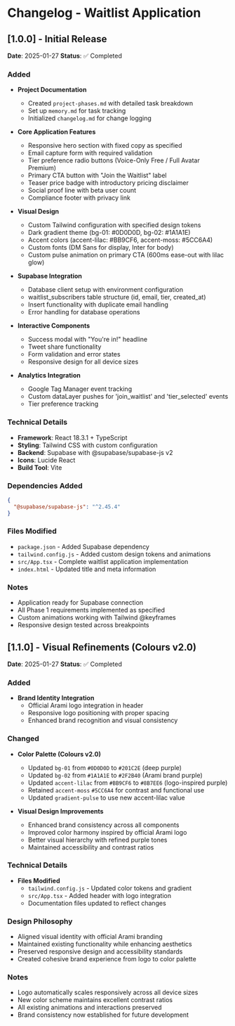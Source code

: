 # Changelog - Waitlist Application

## [1.0.0] - Initial Release
**Date**: 2025-01-27
**Status**: ✅ Completed

### Added
- **Project Documentation**
  - Created `project-phases.md` with detailed task breakdown
  - Set up `memory.md` for task tracking
  - Initialized `changelog.md` for change logging

- **Core Application Features**
  - Responsive hero section with fixed copy as specified
  - Email capture form with required validation
  - Tier preference radio buttons (Voice-Only Free / Full Avatar Premium)
  - Primary CTA button with "Join the Waitlist" label
  - Teaser price badge with introductory pricing disclaimer
  - Social proof line with beta user count
  - Compliance footer with privacy link

- **Visual Design**
  - Custom Tailwind configuration with specified design tokens
  - Dark gradient theme (bg-01: #0D0D0D, bg-02: #1A1A1E)
  - Accent colors (accent-lilac: #BB9CF6, accent-moss: #5CC6A4)
  - Custom fonts (DM Sans for display, Inter for body)
  - Custom pulse animation on primary CTA (600ms ease-out with lilac glow)

- **Supabase Integration**
  - Database client setup with environment configuration
  - waitlist_subscribers table structure (id, email, tier, created_at)
  - Insert functionality with duplicate email handling
  - Error handling for database operations

- **Interactive Components**
  - Success modal with "You're in!" headline
  - Tweet share functionality
  - Form validation and error states
  - Responsive design for all device sizes

- **Analytics Integration**
  - Google Tag Manager event tracking
  - Custom dataLayer pushes for 'join_waitlist' and 'tier_selected' events
  - Tier preference tracking

### Technical Details
- **Framework**: React 18.3.1 + TypeScript
- **Styling**: Tailwind CSS with custom configuration
- **Backend**: Supabase with @supabase/supabase-js v2
- **Icons**: Lucide React
- **Build Tool**: Vite

### Dependencies Added
```json
{
  "@supabase/supabase-js": "^2.45.4"
}
```

### Files Modified
- `package.json` - Added Supabase dependency
- `tailwind.config.js` - Added custom design tokens and animations
- `src/App.tsx` - Complete waitlist application implementation
- `index.html` - Updated title and meta information

### Notes
- Application ready for Supabase connection
- All Phase 1 requirements implemented as specified
- Custom animations working with Tailwind @keyframes
- Responsive design tested across breakpoints

## [1.1.0] - Visual Refinements (Colours v2.0)
**Date**: 2025-01-27
**Status**: ✅ Completed

### Added
- **Brand Identity Integration**
  - Official Arami logo integration in header
  - Responsive logo positioning with proper spacing
  - Enhanced brand recognition and visual consistency

### Changed
- **Color Palette (Colours v2.0)**
  - Updated `bg-01` from `#0D0D0D` to `#201C2E` (deep purple)
  - Updated `bg-02` from `#1A1A1E` to `#2F2B40` (Arami brand purple)
  - Updated `accent-lilac` from `#BB9CF6` to `#8B7EE6` (logo-inspired purple)
  - Retained `accent-moss` `#5CC6A4` for contrast and functional use
  - Updated `gradient-pulse` to use new accent-lilac value

- **Visual Design Improvements**
  - Enhanced brand consistency across all components
  - Improved color harmony inspired by official Arami logo
  - Better visual hierarchy with refined purple tones
  - Maintained accessibility and contrast ratios

### Technical Details
- **Files Modified**
  - `tailwind.config.js` - Updated color tokens and gradient
  - `src/App.tsx` - Added header with logo integration
  - Documentation files updated to reflect changes

### Design Philosophy
- Aligned visual identity with official Arami branding
- Maintained existing functionality while enhancing aesthetics
- Preserved responsive design and accessibility standards
- Created cohesive brand experience from logo to color palette

### Notes
- Logo automatically scales responsively across all device sizes
- New color scheme maintains excellent contrast ratios
- All existing animations and interactions preserved
- Brand consistency now established for future development